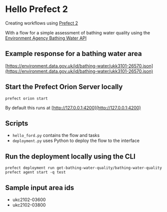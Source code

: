 # Hello Prefect 2

Creating workflows using [Prefect 2](https://www.prefect.io/)

With a flow for a simple assessment of bathing water quality using the 
[Environment Agency Bathing Water API](https://environment.data.gov.uk/bwq/doc/api-reference-v0.6.html)

## Example response for a bathing water area
[https://environment.data.gov.uk/id/bathing-water/ukk3101-26570.json](https://environment.data.gov.uk/id/bathing-water/ukk3101-26570.json)

## Start the Prefect Orion Server locally
`prefect orion start`

By default this runs at [http://127.0.0.1:4200](http://127.0.0.1:4200)

## Scripts
- `hello_ford.py` contains the flow and tasks
- `deployment.py` uses Python to deploy the flow to the interface

## Run the deployment locally using the CLI
`prefect deployment run get-bathing-water-quality/bathing-water-quality`
`prefect agent start -q test`

## Sample input area ids
- ukc2102-03600
- ukc2102-03800
